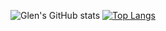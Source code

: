 

<!---
Glenn-Po/Glenn-Po is a ✨ special ✨ repository because its `README.md` (this file) appears on your GitHub profile.
You can click the Preview link to take a look at your changes.
--->
![Glen's GitHub stats](https://github-readme-stats.vercel.app/api?username=glenn-poa&show_icons=true&theme=radical)
[![Top Langs](https://github-readme-stats.vercel.app/api/top-langs/?username=glenn-po&layout=compact&theme=radical)](https://github.com/glenn-po/github-readme-stats)
